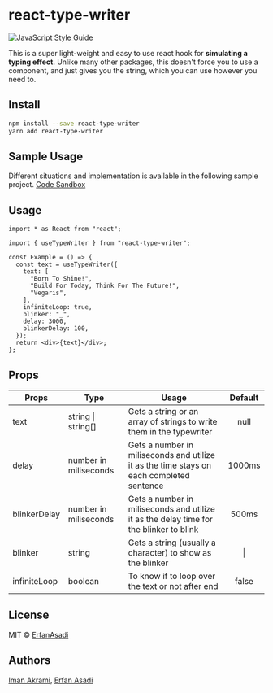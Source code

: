 # react-type-writer

>

[![JavaScript Style Guide](https://img.shields.io/badge/code_style-standard-brightgreen.svg)](https://standardjs.com)

This is a super light-weight and easy to use react hook for **simulating a typing effect**. Unlike many other packages, this doesn't force you to use a component, and just gives you the string, which you can use however you need to.

## Install

```bash
npm install --save react-type-writer
yarn add react-type-writer
```

## Sample Usage

Different situations and implementation is available in the following sample project.
[Code Sandbox](https://codesandbox.io/s/tender-roman-nhspbe?file=/src/App.js)

## Usage

```tsx
import * as React from "react";

import { useTypeWriter } from "react-type-writer";

const Example = () => {
  const text = useTypeWriter({
    text: [
      "Born To Shine!",
      "Build For Today, Think For The Future!",
      "Vegaris",
    ],
    infiniteLoop: true,
    blinker: "_",
    delay: 3000,
    blinkerDelay: 100,
  });
  return <div>{text}</div>;
};
```

## Props

| Props        | Type                  | Usage                                                                                    | Default |
| ------------ | --------------------- | ---------------------------------------------------------------------------------------- | :-----: |
| text         | string \| string[]    | Gets a string or an array of strings to write them in the typewriter                     |  null   |
| delay        | number in miliseconds | Gets a number in miliseconds and utilize it as the time stays on each completed sentence | 1000ms  |
| blinkerDelay | number in miliseconds | Gets a number in miliseconds and utilize it as the delay time for the blinker to blink   |  500ms  |
| blinker      | string                | Gets a string (usually a character) to show as the blinker                               |   \|    |
| infiniteLoop | boolean               | To know if to loop over the text or not after end                                        |  false  |

## License

MIT © [ErfanAsadi](https://github.com/ErfanAsadi)

## Authors

[Iman Akrami](https://github.com/ImanAkrami), [Erfan Asadi](https://github.com/ErfanAsadi)
